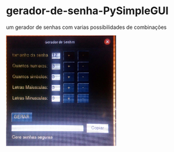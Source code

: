# gerador-de-senha-PySimpleGUI
um gerador de senhas com varias possibilidades de combinações




![alt text](https://github.com/PabloEmidio/gerador-de-senha-PySimpleGUI/blob/master/GUI-foto/projeto.png)
